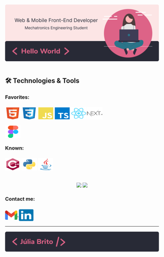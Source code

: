 <div align="center">
  <img src="./header.svg" alt="Header Júlia Brito - Web & Mobile Front-End Developer / Mechatronics Engineering Student" width="1000px">
</div>

<br>
<h2>🛠 Technologies & Tools</h2>
  <h3>Favorites:<h3>
  <div style="display: inline_block">    
    <img align="center" alt="Logo HTML" height="40" width="50" src="https://raw.githubusercontent.com/devicons/devicon/master/icons/html5/html5-original.svg">
    <img align="center" alt="Logo CSS" height="40" width="50" src="https://raw.githubusercontent.com/devicons/devicon/master/icons/css3/css3-original.svg">
    <img align="center" alt="Logo JS" height="40" width="50" src="https://raw.githubusercontent.com/devicons/devicon/master/icons/javascript/javascript-plain.svg">
    <img align="center" alt="Logo TS" height="40" width="50" src="https://raw.githubusercontent.com/devicons/devicon/master/icons/typescript/typescript-plain.svg">
    <img align="center" alt="Logo React" height="40" width="50" src="https://raw.githubusercontent.com/devicons/devicon/master/icons/react/react-original.svg">
    <img align="center" alt="Logo Next.js" height="40" width="50" src="https://raw.githubusercontent.com/devicons/devicon/master/icons/nextjs/nextjs-original-wordmark.svg">
  </div>
  <br>
  <img align="center" alt="Logo Figma" height="40" width="50" src="https://raw.githubusercontent.com/devicons/devicon/master/icons/figma/figma-original.svg">

  <br>
  <h3>Known:<h3>
  <div style="display: inline_block">
    <img align="center" alt="Logo c++" height="40" width="50" src="https://raw.githubusercontent.com/devicons/devicon/master/icons/cplusplus/cplusplus-original.svg">
    <img align="center" alt="Logo Python" height="40" width="50" src="https://raw.githubusercontent.com/devicons/devicon/master/icons/python/python-original.svg">
    <img align="center" alt="Logo Java" height="40" width="50" src="https://raw.githubusercontent.com/devicons/devicon/master/icons/java/java-original.svg">
  </div>
<br><br>
   
<div align="center">
  <img height="210em" src="https://github-readme-stats.vercel.app/api?username=LiajuX&show_icons=true&theme=dracula&include_all_commits=true&count_private=true"/>
  <img height="210em" src="https://github-readme-stats.vercel.app/api/top-langs/?username=LiajuX&layout=compact&langs_count=8&theme=dracula"/>
</div>

<h3>Contact me:<h3>
<a href="mailto:julialbritto@gmail.com" target="blank">
  <img align="center" alt="Logo Gmail" width="40" src="./gmail-icon.svg">
</a>
<a href="https://www.linkedin.com/in/julia-brito/" target="blank">
  <img align="center" alt="Logo LinkedIn"  height="40" width="50" " src="https://raw.githubusercontent.com/devicons/devicon/master/icons/linkedin/linkedin-original.svg">
</a>                                                                                                                                            
                                                                                                                                            
---
<div align="center">
  <img src="./footer.svg" alt="Júlia Brito" width="1000px">
</div>
  
